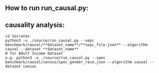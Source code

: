 ## How to run run_causal.py:

## causality analysis:
```
cd Socrates
python3 -u ./source/run_causal.py --sepc benchmark/causal/**dataset_name**/**sepc_file.json** --algorithm causal --dataset **dataset_name**
# for Adult Income dataset
e.g. python3 -u ./source/run_causal.py --spec benchmark/causal/census/spec_gender_race.json --algorithm causal --dataset census
```

